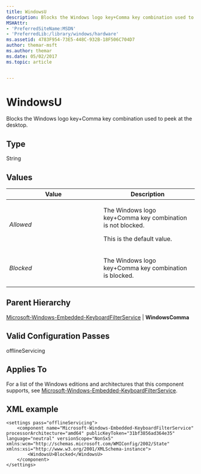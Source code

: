 ```yaml
---
title: WindowsU
description: Blocks the Windows logo key+Comma key combination used to peek at the desktop.
MSHAttr:
- 'PreferredSiteName:MSDN'
- 'PreferredLib:/library/windows/hardware'
ms.assetid: 4783F954-73E5-448C-932B-18F506C704D7
author: themar-msft
ms.author: themar
ms.date: 05/02/2017
ms.topic: article


---
```


# WindowsU


Blocks the Windows logo key+Comma key combination used to peek at the desktop.

## Type


String

## Values


<table>
<colgroup>
<col width="50%" />
<col width="50%" />
</colgroup>
<thead>
<tr class="header">
<th>Value</th>
<th>Description</th>
</tr>
</thead>
<tbody>
<tr class="odd">
<td><p><em>Allowed</em></p></td>
<td><p>The Windows logo key+Comma key combination is not blocked.</p>
<p>This is the default value.</p></td>
</tr>
<tr class="even">
<td><p><em>Blocked</em></p></td>
<td><p>The Windows logo key+Comma key combination is blocked.</p></td>
</tr>
</tbody>
</table>

 

## Parent Hierarchy


[Microsoft-Windows-Embedded-KeyboardFilterService](microsoft-windows-embedded-keyboardfilterservice.md) | **WindowsComma**

## Valid Configuration Passes


offlineServicing

## Applies To


For a list of the Windows editions and architectures that this component supports, see [Microsoft-Windows-Embedded-KeyboardFilterService](microsoft-windows-embedded-keyboardfilterservice.md).

## XML example


```
<settings pass="offlineServicing">
    <component name="Microsoft-Windows-Embedded-KeyboardFilterService" processorArchitecture="amd64" publicKeyToken="31bf3856ad364e35" language="neutral" versionScope="NonSxS" xmlns:wcm="http://schemas.microsoft.com/WMIConfig/2002/State" xmlns:xsi="http://www.w3.org/2001/XMLSchema-instance">
        <WindowsU>Blocked</WindowsU>
    </component>
</settings>
```

 

 






